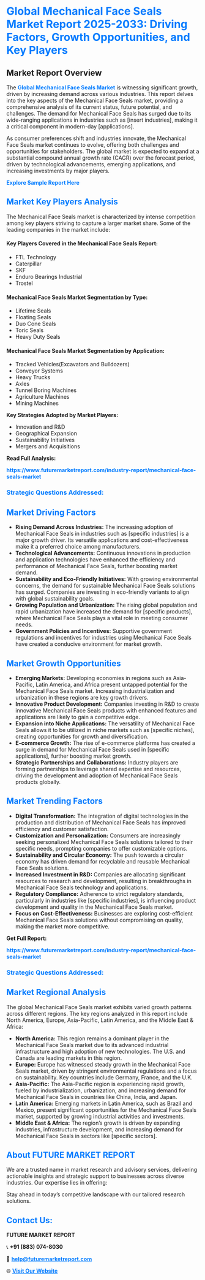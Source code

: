 <h1 style="color: #007BFF;">Global Mechanical Face Seals Market Report 2025-2033: Driving Factors, Growth Opportunities, and Key Players</h1>

<section id="overview">
<h2>Market Report Overview</h2>
<p>The <a href="https://www.futuremarketreport.com/industry-report/mechanical-face-seals-market" style="color: #007BFF; text-decoration: none;"><strong>Global Mechanical Face Seals Market</strong></a> is witnessing significant growth, driven by increasing demand across various industries. This report delves into the key aspects of the Mechanical Face Seals market, providing a comprehensive analysis of its current status, future potential, and challenges. The demand for Mechanical Face Seals has surged due to its wide-ranging applications in industries such as [insert industries], making it a critical component in modern-day [applications].</p>
<p>As consumer preferences shift and industries innovate, the Mechanical Face Seals market continues to evolve, offering both challenges and opportunities for stakeholders. The global market is expected to expand at a substantial compound annual growth rate (CAGR) over the forecast period, driven by technological advancements, emerging applications, and increasing investments by major players.</p>
</section>

<section id="overview">
<p><a href="https://www.futuremarketreport.com/request-sample/reportId=84434" style="color: #007BFF; text-decoration: none;"><strong>Explore Sample Report Here</strong></a></p>
</section>

<section id="key-players">
<h2 style="color: #007BFF;">Market Key Players Analysis</h2>
<p>The Mechanical Face Seals market is characterized by intense competition among key players striving to capture a larger market share. Some of the leading companies in the market include:</p>
<h4>Key Players Covered in the Mechanical Face Seals Report:</h4>
<ul><li>FTL Technology</li><li>Caterpillar</li><li>SKF</li><li>Enduro Bearings Industrial</li><li>Trostel</li></ul>
<h4>Mechanical Face Seals Market Segmentation by Type:</h4>
<ul><li>Lifetime Seals</li><li>Floating Seals</li><li>Duo Cone Seals</li><li>Toric Seals</li><li>Heavy Duty Seals</li></ul>

<h4>Mechanical Face Seals Market Segmentation by Application:</h4>
<ul><li>Tracked Vehicles(Excavators and Bulldozers)</li><li>Conveyor Systems</li><li>Heavy Trucks</li><li>Axles</li><li>Tunnel Boring Machines</li><li>Agriculture Machines</li><li>Mining Machines</li></ul>
<p><strong>Key Strategies Adopted by Market Players:</strong></p>
<ul>
<li>Innovation and R&D</li>
<li>Geographical Expansion</li>
<li>Sustainability Initiatives</li>
<li>Mergers and Acquisitions</li>
</ul>
</section>

<section>
<p><strong>Read Full Analysis: </strong></p><a href="https://www.futuremarketreport.com/industry-report/mechanical-face-seals-market" style="color: #007BFF; text-decoration: none;"><strong>https://www.futuremarketreport.com/industry-report/mechanical-face-seals-market</strong></a>
<h3 style="color: #007BFF;">Strategic Questions Addressed:</h3>
</section>

<section id="driving-factors">
<h2 style="color: #007BFF;">Market Driving Factors</h2>
<ul>
<li><strong>Rising Demand Across Industries:</strong> The increasing adoption of Mechanical Face Seals in industries such as [specific industries] is a major growth driver. Its versatile applications and cost-effectiveness make it a preferred choice among manufacturers.</li>
<li><strong>Technological Advancements:</strong> Continuous innovations in production and application technologies have enhanced the efficiency and performance of Mechanical Face Seals, further boosting market demand.</li>
<li><strong>Sustainability and Eco-Friendly Initiatives:</strong> With growing environmental concerns, the demand for sustainable Mechanical Face Seals solutions has surged. Companies are investing in eco-friendly variants to align with global sustainability goals.</li>
<li><strong>Growing Population and Urbanization:</strong> The rising global population and rapid urbanization have increased the demand for [specific products], where Mechanical Face Seals plays a vital role in meeting consumer needs.</li>
<li><strong>Government Policies and Incentives:</strong> Supportive government regulations and incentives for industries using Mechanical Face Seals have created a conducive environment for market growth.</li>
</ul>
</section>

<section id="growth-opportunities">
<h2 style="color: #007BFF;">Market Growth Opportunities</h2>
<ul>
<li><strong>Emerging Markets:</strong> Developing economies in regions such as Asia-Pacific, Latin America, and Africa present untapped potential for the Mechanical Face Seals market. Increasing industrialization and urbanization in these regions are key growth drivers.</li>
<li><strong>Innovative Product Development:</strong> Companies investing in R&D to create innovative Mechanical Face Seals products with enhanced features and applications are likely to gain a competitive edge.</li>
<li><strong>Expansion into Niche Applications:</strong> The versatility of Mechanical Face Seals allows it to be utilized in niche markets such as [specific niches], creating opportunities for growth and diversification.</li>
<li><strong>E-commerce Growth:</strong> The rise of e-commerce platforms has created a surge in demand for Mechanical Face Seals used in [specific applications], further boosting market growth.</li>
<li><strong>Strategic Partnerships and Collaborations:</strong> Industry players are forming partnerships to leverage shared expertise and resources, driving the development and adoption of Mechanical Face Seals products globally.</li>
</ul>
</section>

<section id="trending-factors">
<h2 style="color: #007BFF;">Market Trending Factors</h2>
<ul>
<li><strong>Digital Transformation:</strong> The integration of digital technologies in the production and distribution of Mechanical Face Seals has improved efficiency and customer satisfaction.</li>
<li><strong>Customization and Personalization:</strong> Consumers are increasingly seeking personalized Mechanical Face Seals solutions tailored to their specific needs, prompting companies to offer customizable options.</li>
<li><strong>Sustainability and Circular Economy:</strong> The push towards a circular economy has driven demand for recyclable and reusable Mechanical Face Seals solutions.</li>
<li><strong>Increased Investment in R&D:</strong> Companies are allocating significant resources to research and development, resulting in breakthroughs in Mechanical Face Seals technology and applications.</li>
<li><strong>Regulatory Compliance:</strong> Adherence to strict regulatory standards, particularly in industries like [specific industries], is influencing product development and quality in the Mechanical Face Seals market.</li>
<li><strong>Focus on Cost-Effectiveness:</strong> Businesses are exploring cost-efficient Mechanical Face Seals solutions without compromising on quality, making the market more competitive.</li>
</ul>
</section>

<section>
<p><strong>Get Full Report: </strong></p><a href="https://www.futuremarketreport.com/industry-report/mechanical-face-seals-market" style="color: #007BFF; text-decoration: none;"><strong>https://www.futuremarketreport.com/industry-report/mechanical-face-seals-market</strong></a>
<h3 style="color: #007BFF;">Strategic Questions Addressed:</h3>
</section>


<section id="regional-analysis">
<h2 style="color: #007BFF;">Market Regional Analysis</h2>
<p>The global Mechanical Face Seals market exhibits varied growth patterns across different regions. The key regions analyzed in this report include North America, Europe, Asia-Pacific, Latin America, and the Middle East & Africa:</p>
<ul>
<li><strong>North America:</strong> This region remains a dominant player in the Mechanical Face Seals market due to its advanced industrial infrastructure and high adoption of new technologies. The U.S. and Canada are leading markets in this region.</li>
<li><strong>Europe:</strong> Europe has witnessed steady growth in the Mechanical Face Seals market, driven by stringent environmental regulations and a focus on sustainability. Key countries include Germany, France, and the U.K.</li>
<li><strong>Asia-Pacific:</strong> The Asia-Pacific region is experiencing rapid growth, fueled by industrialization, urbanization, and increasing demand for Mechanical Face Seals in countries like China, India, and Japan.</li>
<li><strong>Latin America:</strong> Emerging markets in Latin America, such as Brazil and Mexico, present significant opportunities for the Mechanical Face Seals market, supported by growing industrial activities and investments.</li>
<li><strong>Middle East & Africa:</strong> The region’s growth is driven by expanding industries, infrastructure development, and increasing demand for Mechanical Face Seals in sectors like [specific sectors].</li>
</ul>
</section>

<footer>
<h2 style="color: #007BFF;">About FUTURE MARKET REPORT</h2>
<p>We are a trusted name in market research and advisory services, delivering actionable insights and strategic support to businesses across diverse industries. Our expertise lies in offering:</p>

<p>Stay ahead in today’s competitive landscape with our tailored research solutions.</p>

<h2 style="color: #007BFF;">Contact Us:</h2>
<p><strong>FUTURE MARKET REPORT</strong></p>
<p>📞 <strong>+91 (883) 074-8030</strong></p>
<p>📧 <strong><a href="mailto:help@futuremarketreport.com" style="color: #007BFF;">help@futuremarketreport.com</a></strong></p>
<p>🌐 <strong><a href="https://www.futuremarketreport.com/" style="color: #007BFF;">Visit Our Website</a></strong></p>
</footer>
